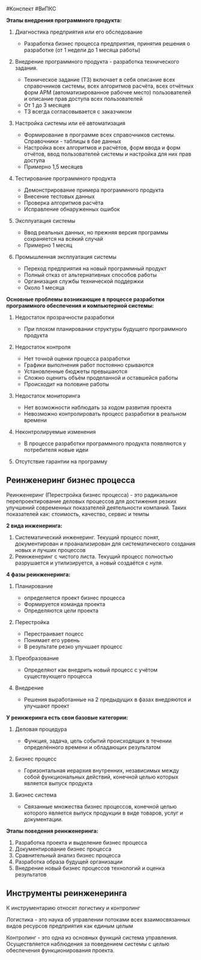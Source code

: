 #Конспект #ВиПКС

**Этапы внедрения программного продукта:**
1. Диагностика предприятия или его обследование
	- Разработка бизнес процесса предприятия, принятия решения о разработке (от 1 недели до 1 месяца работы)
	
2. Внедрение программного продукта - разработка технического задания.
	- Техническое задание (ТЗ) включает в себя описание всех справочников системы, всех алгоритмов расчёта, всех отчётных форм АРМ (автоматизированное рабочее место) пользователей и описание прав доступа всех пользователей 
	- От 1 до 3 месяцев
	- ТЗ всегда согласовывается с заказчиком
	
3. Настройка системы или её автоматизация
	- Формирование в программе всех справочников системы. Справочники - таблицы в бае данных
	- Настройка всех алгоритмов и расчётов, форм ввода и форм отчётов, ввод пользователей системы и настройка для них прав доступа 
	- Примерно 1,5 месяцев
	
4. Тестирование программного продукта
	- Демонстрирование примера программного продукта 
	- Внесение тестовых данных 
	- Проверка алгоритмов расчёта
	- Исправление обнаруженных ошибок
	
5. Эксплуатация системы
	- Ввод реальных данных, но прежняя версия программы сохраняется на всякий случай
	- Примерно 1 месяц
	
6. Промышленная эксплуатация системы 
	- Переход предприятия на новый программный продукт
	- Полный отказ от альтернативных способов работы 
	- Организация службы технической поддержки
	- Около 1 месяца


**Основные проблемы возникающие в процессе разработки программного обеспечения и компьютерной системы:**
1. Недостаток прозрачности разработки
	- При плохом планировании структуры будущего программного продукта
	
2. Недостаток контроля
	- Нет точной оценки процесса разработки
	- Графики выполнения работ постоянно срываются
	- Установленные бюджеты превышаются
	- Сложно оценить объём проделанной и оставшейся работы
	- Происходит на половине работы
	
3. Недостаток мониторинга
	- Нет возможности наблюдать за ходом развития проекта
	- Невозможно контролировать процесс разработки в реальном времени
	
4.  Неконтролируемые изменения 
	- В процессе разработки программного продукта появляются у потребителя новые идеи
	
 5. Отсутствие гарантии на программу 

## Реинженеринг бизнес процесса
Реинженеринг (Перестройка бизнес процесса) - это радикальное перепроектирование деловых процессов для достижения резких улучшений современных показателей деятельности компаний. Таких показателей как: стоимость, качество, сервис и темпы 

**2 вида инженеринга:**
1. Систематический инженеринг. Текущий процесс понят, документирован и проанализирован для  систематического создания новых и лучших процессов 
2. Реинженеринг с чистого листа. Текущий процесс полностью разрушается и утилизируется, а новый создаётся с нуля.

**4 фазы реинженеринга:**
1. Планирование
	- определяется проект бизнес процесса 
	- Формируется команда проекта
	- Определяются цели проекта
	
2. Перестройка 
	- Перестраивает поцесс
	- Понимает его урвень
	- В результате резко улучшает процесс
	
3. Преобразование
	- Определяют как внедрить новый процесс с учётом существующего процесса
	
4. Внедрение 
	- Решения выработанные на 2 предыдущих в фазах внедряются и улучшают проект


**У реинжеринга есть свои базовые категории:**
1. Деловая процедура
	-  Функция, задача, цель событий происходящих в течении определённого времени и обладающих результатом
	
2.  Бизнес процесс
	- Горизонтальная иерархия внутренних, независимых между собой функциональных действий, конечной целью которых является выпуск продукта
	
3. Бизнес система 
	- Связанные множества бизнес процессов, конечной целью которого является выпуск продукции в виде товаров, услуг и документации.

**Этапы поведения реинженеринга:**
1. Разработка проекта и выделение бизнес процесса
2. Документирование бизнес процесса 
3. Сравнительный анализ бизнес процесса
4. Разработка образа будущей организации
5. Внедрение новый бизнес процессов технологий и оценка результатов 


## Инструменты реинженеринга
К инструментарию относят логистику и контролинг

Логистика - это наука об управлении потоками всех взаимосвязанных видов ресурсов предприятия как единым целым

Контролинг - это одна из основных функций система управления. Осуществляется наблюдения за поведением системы с целью обеспечения функционирования проекта.

